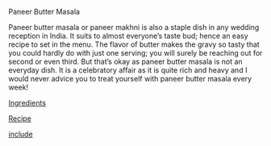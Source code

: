 Paneer Butter Masala

Paneer butter masala or paneer makhni is also a staple dish in any wedding reception in India. It suits to almost everyone’s taste bud; hence an easy recipe to set in the menu. The flavor of butter makes the gravy so tasty that you could hardly do with just one serving; you will surely be reaching out for second or even third. But that’s okay as paneer butter masala is not an everyday dish. It is a celebratory affair as it is quite rich and heavy and I would never advice you to treat yourself with paneer butter masala every week!

[Ingredients](Ingredients.md)

[Recipe](Recipe.md)

[include](File:Recipe.md)